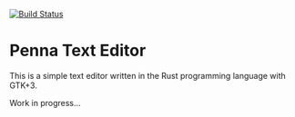 [![Build Status](https://travis-ci.org/tamamu/penna-text-editor.svg?branch=master)](https://travis-ci.org/tamamu/penna-text-editor)

# Penna Text Editor

This is a simple text editor written in the Rust programming language with GTK+3.

Work in progress...
